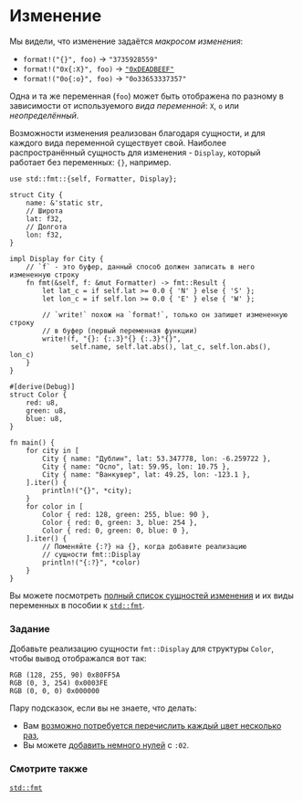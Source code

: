 # Изменение

Мы видели, что изменение задаётся *макросом изменения*:

* `format!("{}", foo)` -> `"3735928559"`
* `format!("0x{:X}", foo)` ->
  [`"0xDEADBEEF"`][deadbeef]
* `format!("0o{:o}", foo)` -> `"0o33653337357"`

Одна и та же переменная (`foo`) может быть отображена по разному в зависимости от
используемого *вида переменной*: `X`, `o` или *неопределённый*.

Возможности изменения реализован благодаря сущности,
и для каждого вида переменной существует свой.
Наиболее распространённый сущность для изменения - `Display`,
который работает без переменных: `{}`, например.

```rust,editable
use std::fmt::{self, Formatter, Display};

struct City {
    name: &'static str,
    // Широта
    lat: f32,
    // Долгота
    lon: f32,
}

impl Display for City {
    // `f` - это буфер, данный способ должен записать в него измененную строку
    fn fmt(&self, f: &mut Formatter) -> fmt::Result {
        let lat_c = if self.lat >= 0.0 { 'N' } else { 'S' };
        let lon_c = if self.lon >= 0.0 { 'E' } else { 'W' };

        // `write!` похож на `format!`, только он запишет измененную строку
        // в буфер (первый переменная функции)
        write!(f, "{}: {:.3}°{} {:.3}°{}",
               self.name, self.lat.abs(), lat_c, self.lon.abs(), lon_c)
    }
}

#[derive(Debug)]
struct Color {
    red: u8,
    green: u8,
    blue: u8,
}

fn main() {
    for city in [
        City { name: "Дублин", lat: 53.347778, lon: -6.259722 },
        City { name: "Осло", lat: 59.95, lon: 10.75 },
        City { name: "Ванкувер", lat: 49.25, lon: -123.1 },
    ].iter() {
        println!("{}", *city);
    }
    for color in [
        Color { red: 128, green: 255, blue: 90 },
        Color { red: 0, green: 3, blue: 254 },
        Color { red: 0, green: 0, blue: 0 },
    ].iter() {
        // Поменяйте {:?} на {}, когда добавите реализацию
        // сущности fmt::Display
        println!("{:?}", *color)
    }
}
```

Вы можете посмотреть [полный список сущностей изменения][fmt_traits] и их виды переменных
в пособии к [`std::fmt`][fmt].

### Задание

Добавьте реализацию сущности `fmt::Display` для структуры `Color`,
чтобы вывод отображался вот так:

```text
RGB (128, 255, 90) 0x80FF5A
RGB (0, 3, 254) 0x0003FE
RGB (0, 0, 0) 0x000000
```

Пару подсказок, если вы не знаете, что делать:
 * Вам [возможно потребуется перечислить каждый цвет несколько раз][argument_types],
 * Вы можете [добавить немного нулей][fmt_width] с `:02`.

### Смотрите также

[`std::fmt`][fmt]

[argument_types]: https://doc.rust-lang.org/std/fmt/#argument-types
[deadbeef]: https://en.wikipedia.org/wiki/Deadbeef#Magic_debug_values
[fmt]: https://doc.rust-lang.org/std/fmt/
[fmt_traits]: https://doc.rust-lang.org/std/fmt/#formatting-traits
[fmt_width]: https://doc.rust-lang.org/std/fmt/#width
